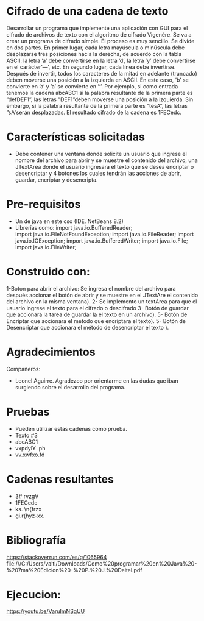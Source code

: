# Cifrado de una cadena de texto
Desarrollar un programa que implemente una aplicación con GUI para el cifrado de archivos de texto con el algoritmo de cifrado Vigenère. Se va a crear un programa de cifrado simple. El proceso es muy sencillo. Se divide en dos partes. En primer lugar, cada letra mayúscula o minúscula debe desplazarse tres posiciones hacia la derecha, de acuerdo con la tabla ASCII: la letra ’a’ debe convertirse en la letra ’d’, la letra ’y’ debe convertirse en el carácter’—’, etc. En segundo lugar, cada línea debe invertirse. Después de invertir, todos los caracteres de la mitad en adelante (truncado) deben moverse una posición a la izquierda en ASCII. En este caso, ’b’ se convierte en ’a’ y ’a’ se convierte en ’‘’. Por ejemplo, si como entrada tenemos la cadena abcABC1 si la palabra resultante de la primera parte es ”defDEF1”, las letras ”DEF1”deben moverse una posición a la izquierda. Sin embargo, si la palabra resultante de la primera parte es ”tesA”, las letras ”sA”serán desplazadas. El resultado cifrado de la cadena es 1FECedc.

# Características solicitadas 
- Debe contener una ventana donde solicite un usuario que ingrese el nombre del archivo
para abrir y se muestre el contenido del archivo, una JTextArea donde el usuario ingresara
el texto que se desea encriptar o desencriptar y 4 botones los cuales tendrán las acciones 
de abrir, guardar, encriptar y desencripta.

# Pre-requisitos 
- Un de java en este cso (IDE. NetBeans 8.2) 
- Librerías como:
import java.io.BufferedReader;            
import java.io.FileNotFoundException;
import java.io.FileReader;
import java.io.IOException;
import java.io.BufferedWriter;
import java.io.File;
import java.io.FileWriter;

# Construido con:
1-Boton para abrir el archivo:
Se ingresa el nombre del archivo para después accionar el botón de abrir y se muestre en el
JTextAre el contenido del archivo en la misma ventana).
2- Se implemento un textArea para que el usuario ingrese el texto para el cifrado o descifrado
3- Botón de guardar que accionara la tarea de guardar la el texto en un archivo).
5- Botón de Encriptar que accionara el método que encriptara el texto).
5- Botón de Desencriptar que accionara el método de desencriptar el texto ).
# Agradecimientos
Compañeros:
- Leonel Aguirre.
Agradezco por orientarme en las dudas que iban surgiendo sobre el desarrollo del programa.

# Pruebas
- Pueden utilizar estas cadenas como prueba.
- Texto #3
- abcABC1
- vxpdylY .ph
- vv.xwfxo.fd
# Cadenas resultantes
- 3# rvzgV
- 1FECedc
- ks. \n{frzx
- gi.r{hyz-xx.

# Bibliografía
https://stackoverrun.com/es/q/1065964
file:///C:/Users/valti/Downloads/Como%20programar%20en%20Java%20-%207ma%20Edicion%20-%20P.%20J.%20Deitel.pdf

# Ejecucion:
https://youtu.be/VaruImNSqUU


